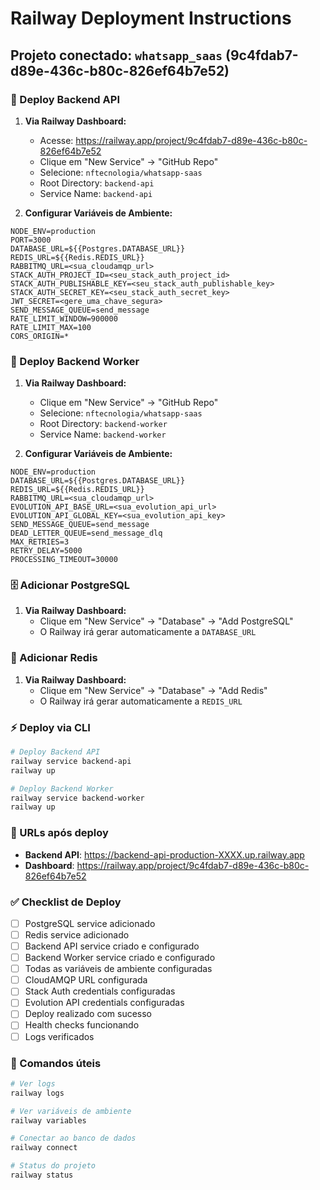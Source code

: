 # Railway Deployment Instructions

## Projeto conectado: `whatsapp_saas` (9c4fdab7-d89e-436c-b80c-826ef64b7e52)

### 🚀 Deploy Backend API

1. **Via Railway Dashboard:**
   - Acesse: https://railway.app/project/9c4fdab7-d89e-436c-b80c-826ef64b7e52
   - Clique em "New Service" → "GitHub Repo"
   - Selecione: `nftecnologia/whatsapp-saas`
   - Root Directory: `backend-api`
   - Service Name: `backend-api`

2. **Configurar Variáveis de Ambiente:**
```env
NODE_ENV=production
PORT=3000
DATABASE_URL=${{Postgres.DATABASE_URL}}
REDIS_URL=${{Redis.REDIS_URL}}
RABBITMQ_URL=<sua_cloudamqp_url>
STACK_AUTH_PROJECT_ID=<seu_stack_auth_project_id>
STACK_AUTH_PUBLISHABLE_KEY=<seu_stack_auth_publishable_key>
STACK_AUTH_SECRET_KEY=<seu_stack_auth_secret_key>
JWT_SECRET=<gere_uma_chave_segura>
SEND_MESSAGE_QUEUE=send_message
RATE_LIMIT_WINDOW=900000
RATE_LIMIT_MAX=100
CORS_ORIGIN=*
```

### 🔄 Deploy Backend Worker

1. **Via Railway Dashboard:**
   - Clique em "New Service" → "GitHub Repo"
   - Selecione: `nftecnologia/whatsapp-saas`
   - Root Directory: `backend-worker`
   - Service Name: `backend-worker`

2. **Configurar Variáveis de Ambiente:**
```env
NODE_ENV=production
DATABASE_URL=${{Postgres.DATABASE_URL}}
REDIS_URL=${{Redis.REDIS_URL}}
RABBITMQ_URL=<sua_cloudamqp_url>
EVOLUTION_API_BASE_URL=<sua_evolution_api_url>
EVOLUTION_API_GLOBAL_KEY=<sua_evolution_api_key>
SEND_MESSAGE_QUEUE=send_message
DEAD_LETTER_QUEUE=send_message_dlq
MAX_RETRIES=3
RETRY_DELAY=5000
PROCESSING_TIMEOUT=30000
```

### 🗄️ Adicionar PostgreSQL

1. **Via Railway Dashboard:**
   - Clique em "New Service" → "Database" → "Add PostgreSQL"
   - O Railway irá gerar automaticamente a `DATABASE_URL`

### 🔴 Adicionar Redis

1. **Via Railway Dashboard:**
   - Clique em "New Service" → "Database" → "Add Redis"
   - O Railway irá gerar automaticamente a `REDIS_URL`

### ⚡ Deploy via CLI

```bash
# Deploy Backend API
railway service backend-api
railway up

# Deploy Backend Worker  
railway service backend-worker
railway up
```

### 🔗 URLs após deploy

- **Backend API**: https://backend-api-production-XXXX.up.railway.app
- **Dashboard**: https://railway.app/project/9c4fdab7-d89e-436c-b80c-826ef64b7e52

### ✅ Checklist de Deploy

- [ ] PostgreSQL service adicionado
- [ ] Redis service adicionado
- [ ] Backend API service criado e configurado
- [ ] Backend Worker service criado e configurado
- [ ] Todas as variáveis de ambiente configuradas
- [ ] CloudAMQP URL configurada
- [ ] Stack Auth credentials configuradas
- [ ] Evolution API credentials configuradas
- [ ] Deploy realizado com sucesso
- [ ] Health checks funcionando
- [ ] Logs verificados

### 🔧 Comandos úteis

```bash
# Ver logs
railway logs

# Ver variáveis de ambiente
railway variables

# Conectar ao banco de dados
railway connect

# Status do projeto
railway status
```